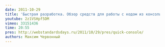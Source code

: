 ```yaml
---
date: 2011-10-29
title: 'Быстрая разработка. Обзор средств для работы с кодом из консоли'
youtube: 2z1VSHpf5DM
vimeo: 33151436
time: 20:55
pres: http://webstandardsdays.ru/2011/10/29/pres/quick-console/
authors: Максим Червонный
---
```

